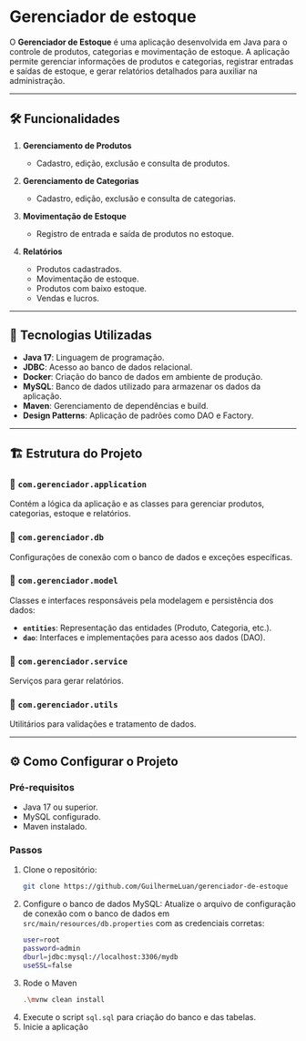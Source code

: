 # Gerenciador de estoque

O **Gerenciador de Estoque** é uma aplicação desenvolvida em Java para o controle de produtos, categorias e movimentação de estoque. A aplicação permite gerenciar informações de produtos e categorias, registrar entradas e saídas de estoque, e gerar relatórios detalhados para auxiliar na administração.

---

## 🛠️ Funcionalidades

1. **Gerenciamento de Produtos**
    - Cadastro, edição, exclusão e consulta de produtos.

2. **Gerenciamento de Categorias**
    - Cadastro, edição, exclusão e consulta de categorias.

3. **Movimentação de Estoque**
    - Registro de entrada e saída de produtos no estoque.

4. **Relatórios**
    - Produtos cadastrados.
    - Movimentação de estoque.
    - Produtos com baixo estoque.
    - Vendas e lucros.

---

## 🧰 Tecnologias Utilizadas

- **Java 17**: Linguagem de programação.
- **JDBC**: Acesso ao banco de dados relacional.
- **Docker**: Criação do banco de dados em ambiente de produção.
- **MySQL**: Banco de dados utilizado para armazenar os dados da aplicação.
- **Maven**: Gerenciamento de dependências e build.
- **Design Patterns**: Aplicação de padrões como DAO e Factory.
---

## 🏗️ Estrutura do Projeto

### 📁 `com.gerenciador.application`
Contém a lógica da aplicação e as classes para gerenciar produtos, categorias, estoque e relatórios.

### 📁 `com.gerenciador.db`
Configurações de conexão com o banco de dados e exceções específicas.

### 📁 `com.gerenciador.model`
Classes e interfaces responsáveis pela modelagem e persistência dos dados:
- **`entities`**: Representação das entidades (Produto, Categoria, etc.).
- **`dao`**: Interfaces e implementações para acesso aos dados (DAO).

### 📁 `com.gerenciador.service`
Serviços para gerar relatórios.

### 📁 `com.gerenciador.utils`
Utilitários para validações e tratamento de dados.

---

## ⚙️ Como Configurar o Projeto

### Pré-requisitos
- Java 17 ou superior.
- MySQL configurado.
- Maven instalado.

### Passos

1. Clone o repositório:
   ```bash
   git clone https://github.com/GuilhermeLuan/gerenciador-de-estoque

2. Configure o banco de dados MySQL:
   Atualize o arquivo de configuração de conexão com o banco de dados em `src/main/resources/db.properties` com as credenciais corretas:
    ```bash
    user=root
    password=admin
    dburl=jdbc:mysql://localhost:3306/mydb
    useSSL=false
3. Rode o Maven
   ```bash
   .\mvnw clean install
4. Execute o script `sql.sql` para criação do banco e das tabelas.
5. Inicie a aplicação